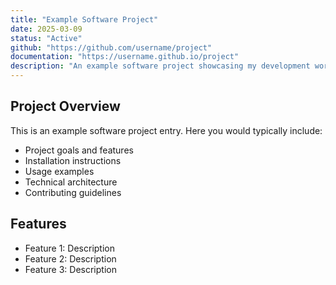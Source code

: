 ```yaml
---
title: "Example Software Project"
date: 2025-03-09
status: "Active"
github: "https://github.com/username/project"
documentation: "https://username.github.io/project"
description: "An example software project showcasing my development work"
---
```


## Project Overview

This is an example software project entry. Here you would typically include:

- Project goals and features
- Installation instructions
- Usage examples
- Technical architecture
- Contributing guidelines

## Features

- Feature 1: Description
- Feature 2: Description
- Feature 3: Description
